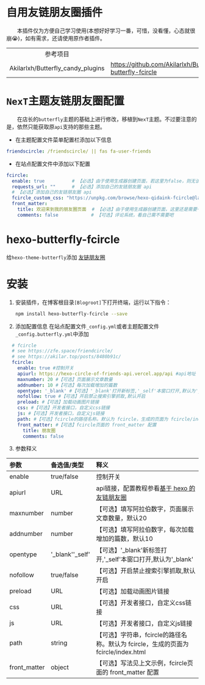 # 自用友链朋友圈插件

&emsp;&emsp;本插件仅为方便自己学习使用(本想好好学习一番，可惜，没看懂，心态就很崩😭)，如有需求，还请使用原作者插件。

<table>
    <tr>
        <td align="center">参考项目</td>
        <td align="center">项目地址</td>
    </tr>
    <tr>
        <td align="left">Akilarlxh/Butterfly_candy_plugins</td>
        <td align="left"><a href="https://github.com/Akilarlxh/Butterfly_candy_plugins/tree/master/hexo-butterfly-fcircle" target="_blank">https://github.com/Akilarlxh/Butterfly_candy_plugins/tree/master/hexo-butterfly-fcircle</td>
    </tr>
</table>

# `NexT`主题友链朋友圈配置

&emsp;&emsp;在店长的`butterfly`主题的基础上进行修改，移植到`NexT`主题。不过要注意的是，依然只能获取原`api`支持的那些主题。

- 在主题配置文件菜单配置栏添加以下信息

```yaml
friendscircle: /friendscircle/ || fas fa-user-friends
```

- 在站点配置文件中添加以下配置

```yaml
fcircle:
  enable: true          # 【必选】由于使用生成器创建页面，若这里为false，则无该页面，会一直加载
  requests_url: ""      # 【必选】添加自己的友链朋友圈 api 
  # 【必选】添加自己的友链朋友圈 api 
  fcircle_custom_css: "https://unpkg.com/browse/hexo-qidaink-fcircle@latest/friendscircle/fcircle-custom.css"
  front_matter:
    title: 欢迎来到我的朋友圈页面  # 【必选】由于使用生成器创建页面，这里还是需要一个标题的
    comments: false            # 【可选】评论系统，看自己需不需要吧
```

# hexo-butterfly-fcircle

给`hexo-theme-butterfly`添加 [友链朋友圈](https://akilar.top/posts/8480b91c/)

# 安装

1. 安装插件，在博客根目录`[Blogroot]`下打开终端，运行以下指令：
    ```bash
    npm install hexo-butterfly-fcircle --save
    ```

2. 添加配置信息
  在站点配置文件`_config.yml`或者主题配置文件`_config.butterfly.yml`中添加

  ```yaml
    # fcircle
    # see https://zfe.space/friendcircle/
    # see https://akilar.top/posts/8480b91c/
    fcircle:
      enable: true #控制开关
      apiurl: https://hexo-circle-of-friends-api.vercel.app/api #api地址
      maxnumber: 20 #【可选】页面展示文章数量
      addnumber: 10 #【可选】每次加载增加的篇数
      opentype: '_blank' #【可选】'_blank'打开新标签,'_self'本窗口打开,默认为'_blank'
      nofollow: true #【可选】开启禁止搜索引擎抓取,默认开启
      preload: #【可选】加载动画图片链接
      css: #【可选】开发者接口，自定义css链接
      js: #【可选】开发者接口，自定义js链接
      path: #【可选】fcircle的路径名称。默认为 fcircle，生成的页面为 fcircle/index.html
      front_matter: #【可选】fcircle页面的 front_matter 配置
        title: 朋友圈
        comments: false
  ```
3. 参数释义

  |参数|备选值/类型|释义|
  |:--|:--|:--|
  |enable|true/false|控制开关|
  |apiurl|URL|api链接，配置教程参看[基于 hexo 的友链朋友圈](https://zfe.space/friendcircle/)|
  |maxnumber|number|【可选】填写阿拉伯数字，页面展示文章数量，默认20|
  |addnumber|number|【可选】填写阿拉伯数字，每次加载增加的篇数，默认10|
  |opentype|'_blank''_self' |【可选】'_blank'新标签打开,'_self'本窗口打开,默认为'_blank'|
  |nofollow| true/false |【可选】开启禁止搜索引擎抓取,默认开启|
  |preload| URL|【可选】加载动画图片链接|
  |css| URL|【可选】开发者接口，自定义css链接|
  |js| URL|【可选】开发者接口，自定义js链接|
  |path| string|【可选】字符串，fcircle的路径名称。默认为 fcircle，生成的页面为 fcircle/index.html|
  |front_matter|object|【可选】写法见上文示例，fcircle页面的 front_matter 配置|

